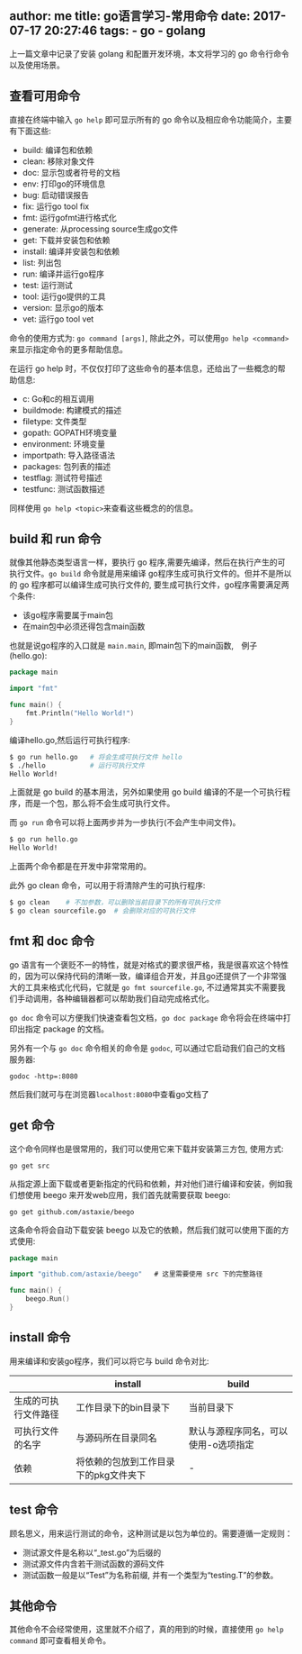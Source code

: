 author: me
title: go语言学习-常用命令
date: 2017-07-17 20:27:46
tags:
    - go
    - golang
---

上一篇文章中记录了安装 golang 和配置开发环境，本文将学习的 go 命令行命令以及使用场景。

## 查看可用命令

直接在终端中输入 `go help` 即可显示所有的 go 命令以及相应命令功能简介，主要有下面这些:

- build: 编译包和依赖
- clean: 移除对象文件
- doc: 显示包或者符号的文档
- env: 打印go的环境信息
- bug: 启动错误报告
- fix: 运行go tool fix
- fmt: 运行gofmt进行格式化
- generate: 从processing source生成go文件
- get: 下载并安装包和依赖
- install: 编译并安装包和依赖
- list: 列出包
- run: 编译并运行go程序
- test: 运行测试
- tool: 运行go提供的工具
- version: 显示go的版本
- vet: 运行go tool vet

命令的使用方式为: `go command [args]`, 除此之外，可以使用`go help <command>` 来显示指定命令的更多帮助信息。

在运行 go help 时，不仅仅打印了这些命令的基本信息，还给出了一些概念的帮助信息:

- c: Go和c的相互调用
- buildmode: 构建模式的描述
- filetype: 文件类型
- gopath: GOPATH环境变量
- environment: 环境变量
- importpath: 导入路径语法
- packages: 包列表的描述
- testflag: 测试符号描述
- testfunc: 测试函数描述

同样使用 `go help <topic>`来查看这些概念的的信息。

## build 和 run 命令

就像其他静态类型语言一样，要执行 go 程序,需要先编译，然后在执行产生的可执行文件。`go build` 命令就是用来编译 go程序生成可执行文件的。但并不是所以的 go 程序都可以编译生成可执行文件的, 要生成可执行文件，go程序需要满足两个条件:

- 该go程序需要属于main包
- 在main包中必须还得包含main函数

也就是说go程序的入口就是 `main.main`, 即main包下的main函数,　例子(hello.go):

```go
package main

import "fmt"

func main() {
    fmt.Println("Hello World!")
}
```

编译hello.go,然后运行可执行程序:

```bash
$ go run hello.go   # 将会生成可执行文件 hello
$ ./hello           # 运行可执行文件
Hello World!
```

上面就是 go build 的基本用法，另外如果使用 go build 编译的不是一个可执行程序，而是一个包，那么将不会生成可执行文件。

而 `go run` 命令可以将上面两步并为一步执行(不会产生中间文件)。

```bash
$ go run hello.go
Hello World!
```

上面两个命令都是在开发中非常常用的。

此外 go clean 命令，可以用于将清除产生的可执行程序:

```bash
$ go clean    # 不加参数，可以删除当前目录下的所有可执行文件
$ go clean sourcefile.go  # 会删除对应的可执行文件
```

## fmt 和 doc 命令

go 语言有一个褒贬不一的特性，就是对格式的要求很严格，我是很喜欢这个特性的，因为可以保持代码的清晰一致，编译组合开发，并且go还提供了一个非常强大的工具来格式化代码，它就是 `go fmt sourcefile.go`, 不过通常其实不需要我们手动调用，各种编辑器都可以帮助我们自动完成格式化。

`go doc` 命令可以方便我们快速查看包文档，`go doc package` 命令将会在终端中打印出指定 package 的文档。

另外有一个与 `go doc` 命令相关的命令是 `godoc`, 可以通过它启动我们自己的文档服务器:

```
godoc -http=:8080
```

然后我们就可与在浏览器`localhost:8080`中查看go文档了

## get 命令

这个命令同样也是很常用的，我们可以使用它来下载并安装第三方包, 使用方式:

```
go get src
```

从指定源上面下载或者更新指定的代码和依赖，并对他们进行编译和安装，例如我们想使用 beego 来开发web应用，我们首先就需要获取 beego:

```
go get github.com/astaxie/beego
```

这条命令将会自动下载安装 beego 以及它的依赖，然后我们就可以使用下面的方式使用:

```go
package main

import "github.com/astaxie/beego"   # 这里需要使用 src 下的完整路径

func main() {
    beego.Run()
}
```

## install 命令

用来编译和安装go程序，我们可以将它与 build 命令对比:

||install|build|
|---|---|---|
|生成的可执行文件路径|工作目录下的bin目录下|当前目录下|
|可执行文件的名字|与源码所在目录同名|默认与源程序同名，可以使用-o选项指定|
|依赖|将依赖的包放到工作目录下的pkg文件夹下|-|

## test 命令

顾名思义，用来运行测试的命令，这种测试是以包为单位的。需要遵循一定规则：

- 测试源文件是名称以“_test.go”为后缀的
- 测试源文件内含若干测试函数的源码文件
- 测试函数一般是以“Test”为名称前缀, 并有一个类型为“testing.T”的参数。

## 其他命令

其他命令不会经常使用，这里就不介绍了，真的用到的时候，直接使用 `go help command` 即可查看相关命令。
